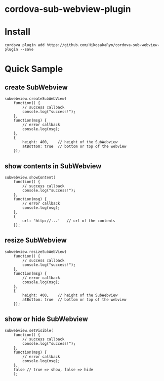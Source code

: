 cordova-sub-webview-plugin
================

# Install
`cordova plugin add https://github.com/HikosakaRyo/cordova-sub-webview-plugin --save`

# Quick Sample
## create SubWebview
    subwebview.createSubWebView(
        function() {
            // success callback
            console.log("success!");
        },
        function(msg) {
            // error callback
            console.log(msg);
        },
        {
            height: 400,    // height of the SubWebview
            atBottom: true  // bottom or top of the webview
        });

## show contents in SubWebview
    subwebview.showContent(
        function() {
            // success callback
            console.log("success!");
        },
        function(msg) {
            // error callback
            console.log(msg);
        },
        {
            url: 'http://...'   // url of the contents
        });

## resize SubWebview
    subwebview.resizeSubWebView(
        function() {
            // success callback
            console.log("success!");
        },
        function(msg) {
            // error callback
            console.log(msg);
        },
        {
            height: 400,    // height of the SubWebview
            atBottom: true  // bottom or top of the webview
        });

## show or hide SubWebview
    subwebview.setVisible(
        function() {
            // success callback
            console.log("success!");
        },
        function(msg) {
            // error callback
            console.log(msg);
        },
        false // true => show, false => hide
        );
